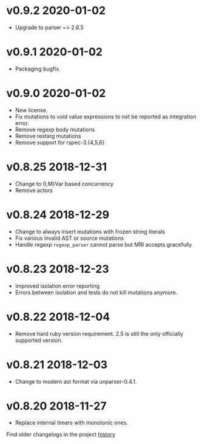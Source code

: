 # v0.9.2 2020-01-02

* Upgrade to parser ~> 2.6.5

# v0.9.1 2020-01-02

* Packaging bugfix.

# v0.9.0 2020-01-02

* New license.
* Fix mutations to void value expressions to not be reported as integration error.
* Remove regexp body mutations
* Remove restarg mutations
* Remove support for rspec-3.{4,5,6}

# v0.8.25 2018-12-31

* Change to {I,M}Var based concurrency
* Remove actors

# v0.8.24 2018-12-29

* Change to always insert mutations with frozen string literals
* Fix various invalid AST or source mutations
* Handle regexp `regexp_parser` cannot parse but MRI accepts gracefully

# v0.8.23 2018-12-23

* Improved isolation error reporting
* Errors between isolation and tests do not kill mutations anymore.

# v0.8.22 2018-12-04

* Remove hard ruby version requirement. 2.5 is still the only officially supported version.

# v0.8.21 2018-12-03

* Change to modern ast format via unparser-0.4.1.

# v0.8.20 2018-11-27

* Replace internal timers with monotonic ones.

Find older changelogs in the project [history](https://github.com/mbj/mutant/blob/84d119fe49ebad51b213cb08285b95e6e7c4fab6/Changelog.md#v0821-2018-12-03)
